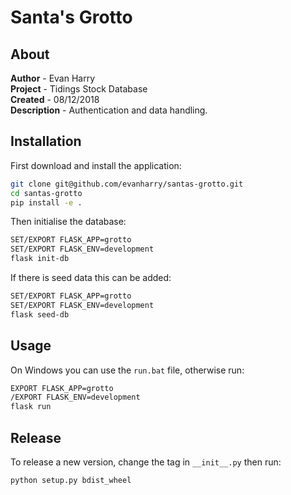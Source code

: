 # Santa's Grotto

## About
**Author** - Evan Harry  
**Project** - Tidings Stock Database  
**Created** - 08/12/2018  
**Description** - Authentication and data handling.

## Installation
First download and install the application:
```bash
git clone git@github.com/evanharry/santas-grotto.git
cd santas-grotto
pip install -e .
```

Then initialise the database:
```bash
SET/EXPORT FLASK_APP=grotto
SET/EXPORT FLASK_ENV=development
flask init-db
```

If there is seed data this can be added:
```bash
SET/EXPORT FLASK_APP=grotto
SET/EXPORT FLASK_ENV=development
flask seed-db
```

## Usage
On Windows you can use the ```run.bat``` file, otherwise run:
```bash
EXPORT FLASK_APP=grotto
/EXPORT FLASK_ENV=development
flask run
```

## Release
To release a new version, change the tag in ```__init__.py``` then run:
```bash
python setup.py bdist_wheel
```